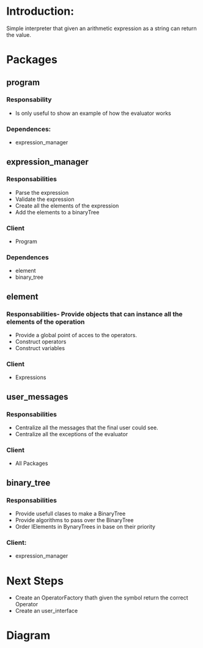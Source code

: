# Introduction:
Simple interpreter that given an arithmetic expression as a string can return the value.

# Packages
## program
### Responsability
- Is only useful to show an example of how the evaluator works
### Dependences:
- expression_manager

## expression_manager
### Responsabilities
- Parse the expression
- Validate the expression
- Create all the elements of the expression
- Add the elements to a binaryTree
### Client
- Program
### Dependences
- element
- binary_tree

## element
### Responsabilities- Provide objects that can instance all the elements of the operation
- Provide a global point of acces to the operators.
- Construct operators
- Construct variables
### Client
- Expressions

## user_messages
### Responsabilities
- Centralize all the messages that the final user could see.
- Centralize all the exceptions of the evaluator
### Client
- All Packages

## binary_tree
### Responsabilities
- Provide usefull clases to make a BinaryTree
- Provide algorithms to pass over the BinaryTree
- Order IElements in BynaryTrees in base on their priority
### Client:
- expression_manager

# Next Steps 
- Create an OperatorFactory thath given the symbol return the correct Operator
- Create an user_interface

# Diagram
